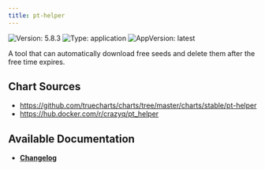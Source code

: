 ```yaml
---
title: pt-helper
---
```


![Version: 5.8.3](https://img.shields.io/badge/Version-5.8.3-informational?style=flat-square) ![Type: application](https://img.shields.io/badge/Type-application-informational?style=flat-square) ![AppVersion: latest](https://img.shields.io/badge/AppVersion-latest-informational?style=flat-square)

A tool that can automatically download free seeds and delete them after the free time expires.

## Chart Sources

- https://github.com/truecharts/charts/tree/master/charts/stable/pt-helper
- https://hub.docker.com/r/crazyq/pt_helper

## Available Documentation

- [**Changelog**](./CHANGELOG.md)
